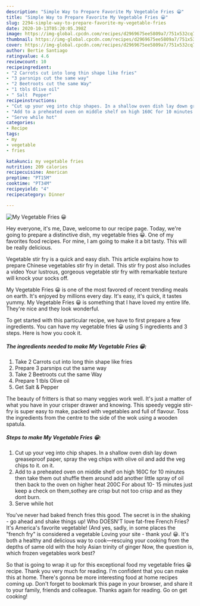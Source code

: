 ```yaml
---
description: "Simple Way to Prepare Favorite My Vegetable Fries 😀"
title: "Simple Way to Prepare Favorite My Vegetable Fries 😀"
slug: 2294-simple-way-to-prepare-favorite-my-vegetable-fries
date: 2020-10-13T05:20:05.398Z
image: https://img-global.cpcdn.com/recipes/d2969675ee5809a7/751x532cq70/my-vegetable-fries-😀-recipe-main-photo.jpg
thumbnail: https://img-global.cpcdn.com/recipes/d2969675ee5809a7/751x532cq70/my-vegetable-fries-😀-recipe-main-photo.jpg
cover: https://img-global.cpcdn.com/recipes/d2969675ee5809a7/751x532cq70/my-vegetable-fries-😀-recipe-main-photo.jpg
author: Bertie Santiago
ratingvalue: 4.6
reviewcount: 10
recipeingredient:
- "2 Carrots cut into long thin shape like fries"
- "3 parsnips cut the same way"
- "2 Beetroots cut the same Way"
- "1 tbls Olive oil"
- " Salt  Pepper"
recipeinstructions:
- "Cut up your veg into chip shapes. In a shallow oven dish lay down greaseproof paper, spray the veg chips with olive oil and add the veg chips to it. on it."
- "Add to a preheated oven on middle shelf on high 160C for 10 minutes then take them out shuffle them around add another little spray of oil then back to the oven on higher heat 200C For about 10- 15 minutes just keep a check on them,sothey are crisp but not too crisp and as they dont burn."
- "Serve while hot"
categories:
- Recipe
tags:
- my
- vegetable
- fries

katakunci: my vegetable fries 
nutrition: 209 calories
recipecuisine: American
preptime: "PT15M"
cooktime: "PT34M"
recipeyield: "4"
recipecategory: Dinner

---
```



![My Vegetable Fries 😀](https://img-global.cpcdn.com/recipes/d2969675ee5809a7/751x532cq70/my-vegetable-fries-😀-recipe-main-photo.jpg)

Hey everyone, it's me, Dave, welcome to our recipe page. Today, we're going to prepare a distinctive dish, my vegetable fries 😀. One of my favorites food recipes. For mine, I am going to make it a bit tasty. This will be really delicious.

Vegetable stir fry is a quick and easy dish. This article explains how to prepare Chinese vegetables stir fry in detail. This stir fry post also includes a video Your lustrous, gorgeous vegetable stir fry with remarkable texture will knock your socks off.

My Vegetable Fries 😀 is one of the most favored of recent trending meals on earth. It's enjoyed by millions every day. It's easy, it's quick, it tastes yummy. My Vegetable Fries 😀 is something that I have loved my entire life. They're nice and they look wonderful.


To get started with this particular recipe, we have to first prepare a few ingredients. You can have my vegetable fries 😀 using 5 ingredients and 3 steps. Here is how you cook it.

<!--inarticleads1-->

##### The ingredients needed to make My Vegetable Fries 😀:

1. Take 2 Carrots cut into long thin shape like fries
1. Prepare 3 parsnips cut the same way
1. Take 2 Beetroots cut the same Way
1. Prepare 1 tbls Olive oil
1. Get  Salt &amp; Pepper


The beauty of fritters is that so many veggies work well. It&#39;s just a matter of what you have in your crisper drawer and knowing. This speedy veggie stir-fry is super easy to make, packed with vegetables and full of flavour. Toss the ingredients from the centre to the side of the wok using a wooden spatula. 

<!--inarticleads2-->

##### Steps to make My Vegetable Fries 😀:

1. Cut up your veg into chip shapes. In a shallow oven dish lay down greaseproof paper, spray the veg chips with olive oil and add the veg chips to it. on it.
1. Add to a preheated oven on middle shelf on high 160C for 10 minutes then take them out shuffle them around add another little spray of oil then back to the oven on higher heat 200C For about 10- 15 minutes just keep a check on them,sothey are crisp but not too crisp and as they dont burn.
1. Serve while hot


You&#39;ve never had baked french fries this good. The secret is in the shaking - go ahead and shake things up! Who DOESN&#39;T love fat-free French Fries? It&#39;s America&#39;s favorite vegetable! (And yes, sadly, in some places the &#34;french fry&#34; is considered a vegetable Loving your site - thank you! 😀. It&#39;s both a healthy and delicious way to cook—rescuing your cooking from the depths of same old with the holy Asian trinity of ginger Now, the question is, which frozen vegetables work best? 

So that is going to wrap it up for this exceptional food my vegetable fries 😀 recipe. Thank you very much for reading. I'm confident that you can make this at home. There's gonna be more interesting food at home recipes coming up. Don't forget to bookmark this page in your browser, and share it to your family, friends and colleague. Thanks again for reading. Go on get cooking!
